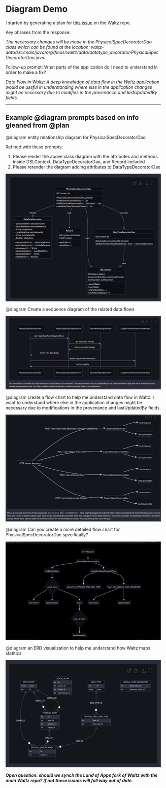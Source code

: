 # Diagram Demo

I started by generating a plan for [this issue](https://github.com/finos/waltz/issues/7111) on the Waltz repo.

Key phrases from the response:

*The necessary changes will be made in the PhysicalSpecDecoratorDao class which can be found at the location: waltz-data/src/main/java/org/finos/waltz/data/datatype_decorator/PhysicalSpecDecoratorDao.java.*

Follow-up prompt: What parts of the application do I need to understand in order to make a fix?

*Data Flow in Waltz: A deep knowledge of data flow in the Waltz application would be useful in understanding where else in the application changes might be necessary due to modifies in the provenance and lastUpdatedBy fields.*

---

## Example @diagram prompts based on info gleaned from @plan

@diagram entity relationship diagram for PhysicalSpecDecoratorDao

Refined with these prompts:

1. Please render the above class diagram with the attributes and methods inside DSLContext, DataTypeDecoratorDao, and Record included
2. Please rerender the diagram adding attributes to DataTypeDecoratorDao

![image](class-diagram-PhysicalSpecDecoratorDao.png)

@diagram Create a sequence diagram of the related data flows

![image](sequence-diagram-of-related-data-flows.png)

@diagram create a flow chart to help me understand data flow in Waltz. I want to understand where else in the application changes might be necessary due to modifications in the provenance and lastUpdatedBy fields.

![image](flow-chart-of-data-flow.png)

@diagram Can you create a more detailed flow chart for PhysicalSpecDecoratorDao specifically?

![image](single-class-flow-chart-of-data-flow.png)

@diagram an ERD visualization to help me understand how Waltz maps statitics

![image](erd-waltz-statistics.png)


***Open question: should we synch the Land of Apps fork of Waltz with the main Waltz repo? If not these issues will fall way out of date.***


